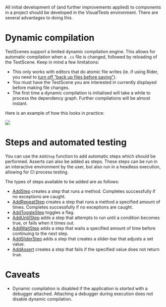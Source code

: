 All initial development of (and further improvements applied) to components in a project should be developed in the VisualTests environment. There are several advantages to doing this.

# Dynamic compilation

TestScenes support a limited dynamic compilation engine. This allows for automatic compilation when a `.cs` file is changed, followed by reloading of the TestScene. Keep in mind a few limitations:

- This only works with editors that do atomic file writes (ie. if using Rider, you need to [turn off "back up files before saving"](https://i.imgur.com/nDw4Yvt.png)).
- You must have the TestScene you are interested in currently displayed before making file changes.
- The first time a dynamic compilation is initialised will take a while to process the dependency graph. Further compilations will be almost instant.

Here is an example of how this looks in practice:

![](https://puu.sh/yr5sB/9a2b547dcb.gif)

# Steps and automated testing

You can use the `AddStep` function to add automatic steps which should be performed. Asserts can also be added as steps. These steps can be run in an interactive environment by the user, but also run in a headless execution, allowing for CI process testing.

The types of steps available to be added are as follows: 

* [AddStep](https://github.com/ppy/osu-framework/blob/b4c2a61f7e40d288611d587294a78fbcf68342fd/osu.Framework/Testing/TestScene.cs#L290) creates a step that runs a method. Completes successfully if no exceptions are caught.
* [AddRepeatStep](https://github.com/ppy/osu-framework/blob/b4c2a61f7e40d288611d587294a78fbcf68342fd/osu.Framework/Testing/TestScene.cs#L322) creates a step that runs a method a specified amount of times. Completes successfully if no exceptions are caught.
* [AddToggleStep](https://github.com/ppy/osu-framework/blob/b4c2a61f7e40d288611d587294a78fbcf68342fd/osu.Framework/Testing/TestScene.cs#L330) toggles a flag.
* [AddUntilStep](https://github.com/ppy/osu-framework/blob/b4c2a61f7e40d288611d587294a78fbcf68342fd/osu.Framework/Testing/TestScene.cs#L338) adds a step that attempts to run until a condition becomes true, or fails when it times out.
* [AddWaitStep](https://github.com/ppy/osu-framework/blob/b4c2a61f7e40d288611d587294a78fbcf68342fd/osu.Framework/Testing/TestScene.cs#L346) adds a step that waits a specified amount of time before continuing to the next step.
* [AddSliderStep](https://github.com/ppy/osu-framework/blob/b4c2a61f7e40d288611d587294a78fbcf68342fd/osu.Framework/Testing/TestScene.cs#L354) adds a step that creates a slider-bar that adjusts a set value.
* [AddAssert](https://github.com/ppy/osu-framework/blob/b4c2a61f7e40d288611d587294a78fbcf68342fd/osu.Framework/Testing/TestScene.cs#L362) creates a step that fails if the specified value does not return true.

# Caveats

* Dynamic compilation is disabled if the application is _started_ with a debugger attached. Attaching a debugger during execution does not disable dynamic compilation.